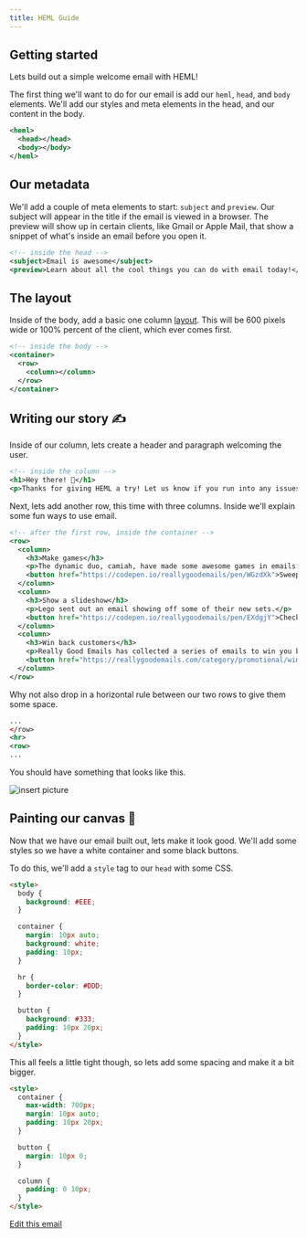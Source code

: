 ```yaml
---
title: HEML Guide
---
```


## Getting started

Lets build out a simple welcome email with HEML!

The first thing we'll want to do for our email is add our `heml`, `head`, and `body` elements. We'll add our styles and meta elements in the head, and our content in the body.

```xml
<heml>
  <head></head>
  <body></body>
</heml>
```

## Our metadata

We'll add a couple of meta elements to start: `subject` and `preview`. Our subject will appear in the title if the email is viewed in a browser. The preview will show up in certain clients, like Gmail or Apple Mail, that show a snippet of what's inside an email before you open it.

```xml
<!-- inside the head -->
<subject>Email is awesome</subject>
<preview>Learn about all the cool things you can do with email today!</preview>
```


## The layout 

Inside of the body, add a basic one column [layout](http://heml.io/docs/elements/layout). This will be 600 pixels wide or 100% percent of the client, which ever comes first.

```xml
<!-- inside the body -->
<container>
  <row>
    <column></column>
  </row>
</container>
```

## Writing our story ✍️

Inside of our column, lets create a header and paragraph welcoming the user.

```xml
<!-- inside the column -->
<h1>Hey there! 👋</h1>
<p>Thanks for giving HEML a try! Let us know if you run into any issues or build something awesome with it!</p>
```

Next, lets add another row, this time with three columns. Inside we'll explain some fun ways to use email.

```xml
<!-- after the first row, inside the container -->
<row>
  <column>
    <h3>Make games</h3>
    <p>The dynamic duo, camiah, have made some awesome games in emails!</p>
    <button href="https://codepen.io/reallygoodemails/pen/WGzdXk">Sweep those bombs 💣</button>
  </column>
  <column>
    <h3>Show a slideshow</h3>
    <p>Lego sent out an email showing off some of their new sets.</p>
    <button href="https://codepen.io/reallygoodemails/pen/EXdgjY">Check it out 🕵</button>
  </column>
  <column>
    <h3>Win back customers</h3>
    <p>Really Good Emails has collected a series of emails to win you back.</p>
    <button href="https://reallygoodemails.com/category/promotional/winback/">Open your heart ❤️</button>
  </column>
</row>
```

Why not also drop in a horizontal rule between our two rows to give them some space.

```xml
...
</row>
<hr>
<row>
...
```


You should have something that looks like this.

![insert picture]()

## Painting our canvas 🎨

Now that we have our email built out, lets make it look good. We'll add some styles so we have a white container and some black buttons.

To do this, we'll add a `style` tag to our `head` with some CSS.

```html
<style>
  body {
    background: #EEE;
  }

  container {
    margin: 10px auto;
    background: white;
    padding: 10px;
  }

  hr {
    border-color: #DDD;
  }

  button {
    background: #333;
    padding: 10px 20px;
  }
</style>
```

This all feels a little tight though, so lets add some spacing and make it a bit bigger.

```html
<style>
  container {
    max-width: 700px;
    margin: 10px auto;
    padding: 10px 20px;
  }

  button {
    margin: 10px 0;
  }

  column {
    padding: 0 10px;
  }
</style>
```

[Edit this email](/editor#guide)

